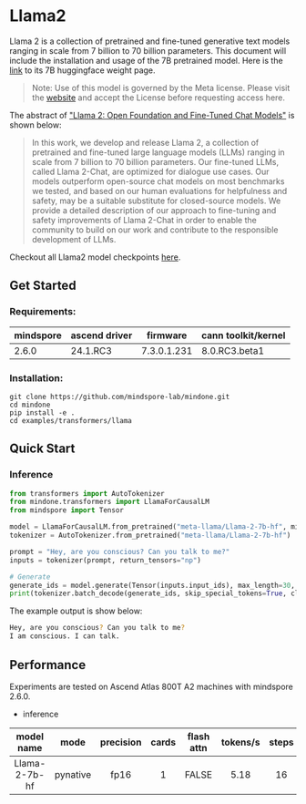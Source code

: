 # Llama2

Llama 2 is a collection of pretrained and fine-tuned generative text models ranging in scale from 7 billion to 70 billion parameters. This document will include the installation and usage of the 7B pretrained model.  Here is the [link](https://huggingface.co/meta-llama/Llama-2-7b) to its 7B huggingface weight page.

> Note:
Use of this model is governed by the Meta license. Please visit the [website](https://ai.meta.com/resources/models-and-libraries/llama-downloads/) and accept the License before requesting access here.


The abstract of ["Llama 2: Open Foundation and Fine-Tuned Chat Models"](https://arxiv.org/abs/2307.09288) is shown below:
> In this work, we develop and release Llama 2, a collection of pretrained and fine-tuned large language models (LLMs) ranging in scale from 7 billion to 70 billion parameters. Our fine-tuned LLMs, called Llama 2-Chat, are optimized for dialogue use cases. Our models outperform open-source chat models on most benchmarks we tested, and based on our human evaluations for helpfulness and safety, may be a suitable substitute for closed-source models. We provide a detailed description of our approach to fine-tuning and safety improvements of Llama 2-Chat in order to enable the community to build on our work and contribute to the responsible development of LLMs.


Checkout all Llama2 model checkpoints [here](https://huggingface.co/models?search=llama2).


## Get Started

### Requirements:
| mindspore   | 	ascend driver | firmware       | cann toolkit/kernel|
|-------------|----------------|----------------| --- |
| 2.6.0 | 24.1.RC3 | 7.3.0.1.231 | 8.0.RC3.beta1|

### Installation:
```
git clone https://github.com/mindspore-lab/mindone.git
cd mindone
pip install -e .
cd examples/transformers/llama
```

## Quick Start
### Inference

```python
from transformers import AutoTokenizer
from mindone.transformers import LlamaForCausalLM
from mindspore import Tensor

model = LlamaForCausalLM.from_pretrained("meta-llama/Llama-2-7b-hf", mindspore_dtype=ms.float16)
tokenizer = AutoTokenizer.from_pretrained("meta-llama/Llama-2-7b-hf")

prompt = "Hey, are you conscious? Can you talk to me?"
inputs = tokenizer(prompt, return_tensors="np")

# Generate
generate_ids = model.generate(Tensor(inputs.input_ids), max_length=30, do_sample=True)
print(tokenizer.batch_decode(generate_ids, skip_special_tokens=True, clean_up_tokenization_spaces=False)[0])
```

The example output is show below:
```bash
Hey, are you conscious? Can you talk to me?
I am conscious. I can talk.
```

## Performance


Experiments are tested on Ascend Atlas 800T A2 machines with mindspore 2.6.0.

- inference

|      model name	      | mode |  precision   | cards | flash attn | 	tokens/s	| steps|
|:---------------------:|:--:|:-----------------:|:--------------:|:---:  |:----------:|:----------:|
| Llama-2-7b-hf |  pynative| fp16 | 1 |     FALSE    |    5.18   | 16|
